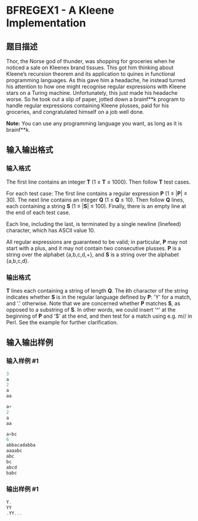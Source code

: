 # BFREGEX1 - A Kleene Implementation

## 题目描述

Thor, the Norse god of thunder, was shopping for groceries when he noticed a sale on Kleenex brand tissues. This got him thinking about Kleene’s recursion theorem and its application to quines in functional programming languages. As this gave him a headache, he instead turned his attention to how one might recognise regular expressions with Kleene stars on a Turing machine. Unfortunately, this just made his headache worse. So he took out a slip of paper, jotted down a brainf\*\*k program to handle regular expressions containing Kleene plusses, paid for his groceries, and congratulated himself on a job well done.

**Note:** You can use any programming language you want, as long as it is brainf\*\*k.

## 输入输出格式

### 输入格式

The first line contains an integer **T** (1 ≤ **T** ≤ 1000). Then follow **T** test cases.

For each test case: The first line contains a regular expression **P** (1 ≤ |**P**| ≤ 30). The next line contains an integer **Q** (1 ≤ **Q** ≤ 10). Then follow **Q** lines, each containing a string **S** (1 ≤ |**S**| ≤ 100). Finally, there is an empty line at the end of each test case.

Each line, including the last, is terminated by a single newline (linefeed) character, which has ASCII value 10.

All regular expressions are guaranteed to be valid; in particular, **P** may not start with a plus, and it may not contain two consecutive plusses. **P** is a string over the alphabet {a,b,c,d,+}, and **S** is a string over the alphabet {a,b,c,d}.

### 输出格式

**T** lines each containing a string of length **Q**. The **i**th character of the string indicates whether **S** is in the regular language defined by **P**: 'Y' for a match, and '.' otherwise. Note that we are concerned whether **P** matches **S**, as opposed to a substring of **S**. In other words, we could insert '^' at the beginning of **P** and '$' at the end, and then test for a match using e.g. m// in Perl. See the example for further clarification.

## 输入输出样例

### 输入样例 #1

```cpp
3
a
2
a
aa

a+
2
a
aa

a+bc
6
abbacadabba
aaaabc
abc
bc
abcd
babc
```


### 输出样例 #1

```cpp
Y.
YY
.YY...
```


